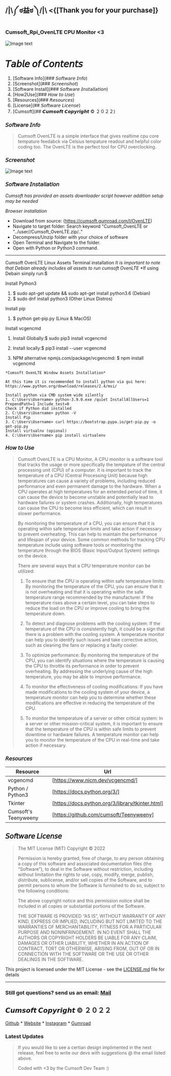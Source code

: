 ##  /|\༼ ಠ益ಠ ༽/|\    <{[Thank you for your purchase]}

### Cumsoft_Rpi_OvenLTE CPU Monitor <3

![Image text](https://github.com/cumsoft/OvenLTE/blob/02d0ff352878eb25855220e07fadde7247803667/Cumsoft_OvenLTE_ScreenShot.png)

# 𝘛𝘢𝘣𝘭𝘦 𝘰𝘧 𝘊𝘰𝘯𝘵𝘦𝘯𝘵𝘴
1. [Software Info](### 𝘚𝘰𝘧𝘵𝘸𝘢𝘳𝘦 𝘐𝘯𝘧𝘰)
2. [Screenshot](### 𝘚𝘤𝘳𝘦𝘦𝘯𝘴𝘩𝘰𝘵)
4. [Software Install](### 𝘚𝘰𝘧𝘵𝘸𝘢𝘳𝘦 𝘐𝘯𝘴𝘵𝘢𝘭𝘭𝘢𝘵𝘪𝘰𝘯)
5. [How2Use](### 𝘏𝘰𝘸 𝘵𝘰 𝘜𝘴𝘦)
6. [Resources](### 𝘙𝘦𝘴𝘰𝘶𝘳𝘤𝘦𝘴)
7. [License](## 𝘚𝘰𝘧𝘵𝘸𝘢𝘳𝘦 𝘓𝘪𝘤𝘦𝘯𝘴𝘦)
8. [Cumsoft](## 𝘾𝙪𝙢𝙨𝙤𝙛𝙩 𝘾𝙤𝙥𝙮𝙧𝙞𝙜𝙝𝙩 © ２０２２)

### 𝘚𝘰𝘧𝘵𝘸𝘢𝘳𝘦 𝘐𝘯𝘧𝘰
> Cumsoft OvenLTE is a simple interface that gives realtime cpu core tempature feedabck via Celsius tempature readout and helpful color coding too. 
> The OvenLTE is the perfect tool for CPU overclocking. 

### 𝘚𝘤𝘳𝘦𝘦𝘯𝘴𝘩𝘰𝘵
![Image text]()

### 𝘚𝘰𝘧𝘵𝘸𝘢𝘳𝘦 𝘐𝘯𝘴𝘵𝘢𝘭𝘭𝘢𝘵𝘪𝘰𝘯

*Cumsoft has provided an assets downloader script however addition setup may be needed*

*Browser installation*
- Download from source: (https://cumsoft.gumroad.com/l/OvenLTE)
- Navigate to target folder: Search keyword "Cumsoft_OvenLTE or "../user//Cumsoft_OvenLTE.zip/.."
- Decompress/Unzip folder with your choice of software 
- Open Terminal and Navigate to the folder.
- Open with Python or Python3 command.

_________________________________________________________________________________________________

Cumsoft OvenLTE Linux Assets Terminal installation
*It is important to note that Debian already includes all assets to run cumsoft OvenLTE*
*If using Debain simply run:$ 

Install Python3
1. $ sudo apt-get update && sudo apt-get install python3.6 (Debian)
2. $ sudo dnf install python3 (Other Linux Distros)

Install pip
1. $ python get-pip.py (Linux & MacOS)

Install vcgencmd

1. Install Globally:$ sudo pip3 install vcgencmd
2. Install locally:$ pip3 install --user vcgencmd

3. NPM alternative npmjs.com/package/vcgencmd: $ npm install vcgencmd

```
*Cumsoft OvenLTE Window Assets Installation*

At this time it is recommended to install python via gui here: https://www.python.org/download/releases/2.4/msi/

Install python via CMD system wide silently
1. C:\Users\Username> python-3.9.0.exe /quiet InstallAllUsers=1 PrependPath=1 Include_test=0
Check if Python did installed
2. C:\Users\Username> python -V
Install Pip
3. C:\Users\Username> curl https://bootstrap.pypa.io/get-pip.py -o get-pip.py
Install virtualnv (opional)
4. C:\Users\Username> pip install virtualenv

```
### 𝘏𝘰𝘸 𝘵𝘰 𝘜𝘴𝘦

> Cumsoft OvenLTE is a CPU Monitor, A CPU monitor is a software tool that tracks the usage or more specifically the tempature of the central processing unit (CPU) of a computer. It is important to track the temperature of a CPU (Central Processing Unit) because high temperatures can cause a variety of problems, including reduced performance and even permanent damage to the hardware. When a CPU operates at high temperatures for an extended period of time, it can cause the device to become unstable and potentially lead to hardware failures or system crashes. Additionally, high temperatures can cause the CPU to become less efficient, which can result in slower performance.
> 
> By monitoring the temperature of a CPU, you can ensure that it is operating within safe temperature limits and take action if necessary to prevent overheating. This can help to maintain the performance and lifespan of your device. Some common methods for tracking CPU temperature include using software tools or monitoring the temperature through the BIOS (Basic Input/Output System) settings on the device.
>
> There are several ways that a CPU temperature monitor can be utilized:
>
> 1. To ensure that the CPU is operating within safe temperature limits: By monitoring the temperature of the CPU, you can ensure that it is not overheating and that it is operating within the safe temperature range recommended by the manufacturer. If the temperature rises above a certain level, you can take steps to reduce the load on the CPU or improve cooling to bring the temperature down.
>
> 2. To detect and diagnose problems with the cooling system: If the temperature of the CPU is consistently high, it could be a sign that there is a problem with the cooling system. A temperature monitor can help you to identify such issues and take corrective action, such as cleaning the fans or replacing a faulty cooler.
>
> 3. To optimize performance: By monitoring the temperature of the CPU, you can identify situations where the temperature is causing the CPU to throttle its performance in order to prevent overheating. By addressing the underlying cause of the high temperature, you may be able to improve performance.
>
> 4. To monitor the effectiveness of cooling modifications: If you have made modifications to the cooling system of your device, a temperature monitor can help you to determine whether these modifications are effective in reducing the temperature of the CPU.
>
> 5. To monitor the temperature of a server or other critical system: In a server or other mission-critical system, it is important to ensure that the temperature of the CPU is within safe limits to prevent downtime or hardware failures. A temperature monitor can help you to monitor the temperature of the CPU in real-time and take action if necessary.
>

### 𝘙𝘦𝘴𝘰𝘶𝘳𝘤𝘦𝘴

| Resource | Url |
| ------ | ------ |
| vcgencmd | [https://www.nicm.dev/vcgencmd/] |
| Python / Python3 | [https://docs.python.org/3/] |
| Tkinter | [https://docs.python.org/3/library/tkinter.html] |
| Cumsoft's Teenyweeny | [https://github.com/cumsoft/Teenyweeny] |

## 𝘚𝘰𝘧𝘵𝘸𝘢𝘳𝘦 𝘓𝘪𝘤𝘦𝘯𝘴𝘦
> The MIT License (MIT)
Copyright © 2022 <copyright holders>
>
> Permission is hereby granted, free of charge, to any person obtaining a copy of this software and associated documentation files (the “Software”), to deal in the Software without restriction, including without limitation the rights to use, copy, modify, merge, publish, distribute, sublicense, and/or sell copies of the Software, and to permit persons to whom the Software is furnished to do so, subject to the following conditions:
>
> The above copyright notice and this permission notice shall be included in all copies or substantial portions of the Software.
>
> THE SOFTWARE IS PROVIDED “AS IS”, WITHOUT WARRANTY OF ANY KIND, EXPRESS OR IMPLIED, INCLUDING BUT NOT LIMITED TO THE WARRANTIES OF MERCHANTABILITY, FITNESS FOR A PARTICULAR PURPOSE AND NONINFRINGEMENT. IN NO EVENT SHALL THE AUTHORS OR COPYRIGHT HOLDERS BE LIABLE FOR ANY CLAIM, DAMAGES OR OTHER LIABILITY, WHETHER IN AN ACTION OF CONTRACT, TORT OR OTHERWISE, ARISING FROM, OUT OF OR IN CONNECTION WITH THE SOFTWARE OR THE USE OR OTHER DEALINGS IN THE SOFTWARE.

This project is licensed under the MIT License - see the [LICENSE.md](LICENSE.md) file for details
____________________________________________________________________________________
### Still got questions? send us an email: [Mail](mailto:cumsoft.subscribe@gmail.com)

## 𝘾𝙪𝙢𝙨𝙤𝙛𝙩 𝘾𝙤𝙥𝙮𝙧𝙞𝙜𝙝𝙩 © ２０２２
[Github](https://github.com/cumsoft) * [Website](https://cumsoft.wixsite.com/cumsoft) * [Instagram](https://instagram.com/cumsoftcumsoft?igshid=YmMyMTA2M2Y=) * [Gumroad](https://cumsoft.gumroad.com/)

### Latest Updates
> If you would like to see a certian design implimented in the next release, feel free to write our devs with suggestions @ the email listed above.
>
>
> Coded with <3 by the Cumsoft Dev Team :)


